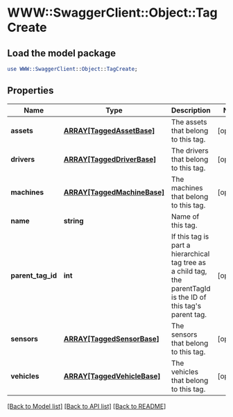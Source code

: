 # WWW::SwaggerClient::Object::TagCreate

## Load the model package
```perl
use WWW::SwaggerClient::Object::TagCreate;
```

## Properties
Name | Type | Description | Notes
------------ | ------------- | ------------- | -------------
**assets** | [**ARRAY[TaggedAssetBase]**](TaggedAssetBase.md) | The assets that belong to this tag. | [optional] 
**drivers** | [**ARRAY[TaggedDriverBase]**](TaggedDriverBase.md) | The drivers that belong to this tag. | [optional] 
**machines** | [**ARRAY[TaggedMachineBase]**](TaggedMachineBase.md) | The machines that belong to this tag. | [optional] 
**name** | **string** | Name of this tag. | 
**parent_tag_id** | **int** | If this tag is part a hierarchical tag tree as a child tag, the parentTagId is the ID of this tag&#39;s parent tag. | [optional] 
**sensors** | [**ARRAY[TaggedSensorBase]**](TaggedSensorBase.md) | The sensors that belong to this tag. | [optional] 
**vehicles** | [**ARRAY[TaggedVehicleBase]**](TaggedVehicleBase.md) | The vehicles that belong to this tag. | [optional] 

[[Back to Model list]](../README.md#documentation-for-models) [[Back to API list]](../README.md#documentation-for-api-endpoints) [[Back to README]](../README.md)


